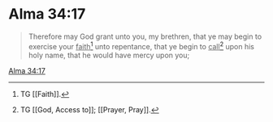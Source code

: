 # Alma 34:17

> Therefore may God grant unto you, my brethren, that ye may begin to exercise your <u>faith</u>[^a] unto repentance, that ye begin to <u>call</u>[^b] upon his holy name, that he would have mercy upon you;

[Alma 34:17](https://www.churchofjesuschrist.org/study/scriptures/bofm/alma/34?lang=eng&id=p17#p17)


[^a]: TG [[Faith]].
[^b]: TG [[God, Access to]]; [[Prayer, Pray]].
